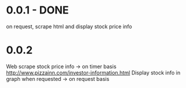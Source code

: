 0.0.1 - DONE
============
on request, scrape html and display stock price info

0.0.2
=====
Web scrape stock price info -> on timer basis
    http://www.pizzainn.com/investor-information.html
Display stock info in graph when requested -> on request basis
